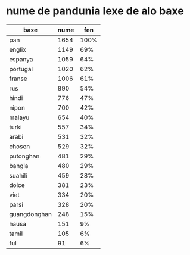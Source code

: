 # nume de pandunia lexe de alo baxe

| baxe  | nume  | fen |
|-------|-------|-----|
| pan | 1654 | 100% |
| englix | 1149 | 69% |
| espanya | 1059 | 64% |
| portugal | 1020 | 62% |
| franse | 1006 | 61% |
| rus | 890 | 54% |
| hindi | 776 | 47% |
| nipon | 700 | 42% |
| malayu | 654 | 40% |
| turki | 557 | 34% |
| arabi | 531 | 32% |
| chosen | 529 | 32% |
| putonghan | 481 | 29% |
| bangla | 480 | 29% |
| suahili | 459 | 28% |
| doice | 381 | 23% |
| viet | 334 | 20% |
| parsi | 328 | 20% |
| guangdonghan | 248 | 15% |
| hausa | 151 | 9% |
| tamil | 105 | 6% |
| ful | 91 | 6% |
